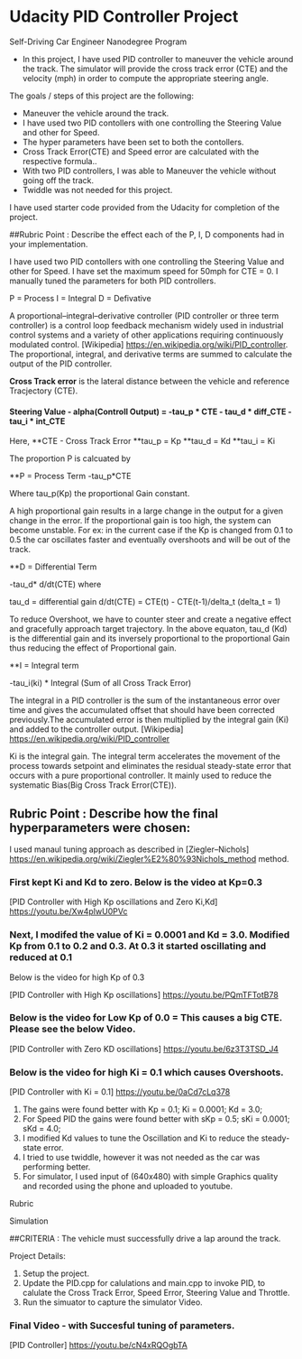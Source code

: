 # Udacity PID Controller Project
Self-Driving Car Engineer Nanodegree Program

* In this project, I have used PID controller to maneuver the vehicle around the track. The simulator will provide the cross track error (CTE) and the velocity (mph) in order to compute the appropriate steering angle. 


The goals / steps of this project are the following:

* Maneuver the vehicle around the track.
* I have used two PID contollers with one controlling the Steering Value and other for Speed.
* The hyper parameters have been set to both the contollers.
* Cross Track Error(CTE) and Speed error are calculated with the respective formula..
* With two PID controllers, I was able to Maneuver the vehicle without going off the track. 
* Twiddle was not needed for this project.


I have used starter code provided from the Udacity for completion of the project.

##Rubric Point : Describe the effect each of the P, I, D components had in your implementation.

I have used two PID contollers with one controlling the Steering Value and other for Speed. I have set the maximum speed for 50mph for CTE = 0. I manually tuned the parameters for both PID controllers.

P = Process
I = Integral
D = Defivative

A proportional–integral–derivative controller (PID controller or three term controller) is a control loop feedback mechanism widely used in industrial control systems and a variety of other applications requiring continuously modulated control. [Wikipedia] https://en.wikipedia.org/wiki/PID_controller. The proportional, integral, and derivative terms are summed to calculate the output of the PID controller. 

**Cross Track error** is the lateral distance between the vehicle and reference Tracjectory (CTE).

#### Steering Value - alpha(Controll Output) = -tau_p * CTE - tau_d * diff_CTE - tau_i * int_CTE 

Here, 
**CTE - Cross Track Error
**tau_p = Kp
**tau_d = Kd
**tau_i = Ki

The proportion P is calcuated by 

**P = Process Term
-tau_p*CTE

Where tau_p(Kp) the proportional Gain constant. 

A high proportional gain results in a large change in the output for a given change in the error. If the proportional gain is too high, the system can become unstable. For ex: in the current case if the Kp is changed from 0.1 to 0.5 the car oscillates faster and eventually overshoots and will be out of the track.

**D = Differential Term

-tau_d* d/dt(CTE)
where 

tau_d = differential gain
d/dt(CTE) = CTE(t) - CTE(t-1)/delta_t (delta_t = 1)

To reduce Overshoot, we have to counter steer and create a negative effect and gracefully approach target trajectory. 
In the above equaton, tau_d (Kd) is the differential gain and its inversely proportional to the proportional Gain thus reducing the effect of Proportional gain. 

**I = Integral term

-tau_i(ki) * Integral (Sum of all Cross Track Error)

The integral in a PID controller is the sum of the instantaneous error over time and gives the accumulated offset that should have been corrected previously.The accumulated error is then multiplied by the integral gain (Ki) and added to the controller output. [Wikipedia] https://en.wikipedia.org/wiki/PID_controller

Ki is the integral gain. The integral term accelerates the movement of the process towards setpoint and eliminates the residual steady-state error that occurs with a pure proportional controller. It mainly used to reduce the systematic Bias(Big Cross Track Error(CTE)).

## Rubric Point : Describe how the final hyperparameters were chosen:

I used manaul tuning approach as described in [Ziegler–Nichols] https://en.wikipedia.org/wiki/Ziegler%E2%80%93Nichols_method method.

### First kept Ki and Kd to zero. Below is the video at Kp=0.3
[PID Controller with High Kp oscillations and Zero Ki,Kd] https://youtu.be/Xw4pIwU0PVc

### Next, I modifed the value of Ki = 0.0001 and Kd = 3.0. Modified Kp from 0.1 to 0.2 and 0.3. At 0.3 it started oscillating and reduced at 0.1
Below is the video for high Kp of 0.3

[PID Controller with High Kp oscillations] https://youtu.be/PQmTFTotB78

### Below is the video for Low Kp of 0.0 = This causes a big CTE. Please see the below Video.
[PID Controller with Zero KD oscillations] https://youtu.be/6z3T3TSD_J4

### Below is the video for high Ki = 0.1 which causes Overshoots.
[PID Controller with Ki = 0.1] https://youtu.be/0aCd7cLq378

1. The gains were found better with
  Kp = 0.1;
  Ki = 0.0001;
  Kd = 3.0;
2. For Speed PID the gains were found better with 
  sKp = 0.5;
  sKi = 0.0001;
  sKd = 4.0;
3. I modified Kd values to tune the Oscillation and Ki to reduce the steady-state error.
4. I tried to use twiddle, however it was not needed as the car was performing better. 
5. For simulator, I used input of (640x480) with simple Graphics quality and recorded using the phone and uploaded to youtube.


Rubric 

Simulation

##CRITERIA : The vehicle must successfully drive a lap around the track.

Project Details:
1. Setup the project.
2. Update the PID.cpp for calulations and main.cpp to invoke PID, to calulate the Cross Track Error, Speed Error, Steering Value and Throttle.
3. Run the simuator to capture the simulator Video.

### Final Video - with Succesful tuning of parameters.

[PID Controller] https://youtu.be/cN4xRQOgbTA




